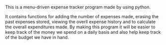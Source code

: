 This is a menu-driven expense tracker program made by using python.

It contains functions for adding the number of expenses made, erasing the past expenses stored, viewing the overll expense history and to calculate the overall expenditures made.
By making this program it will be easier to keep track of the money we spend on a daily basis and also help keep track of the budget we have in hand.
